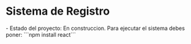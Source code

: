 <h1> Sistema de Registro</h1>
- Estado del proyecto: En construccion.
  Para ejecutar el sistema debes poner:
```npm install react```



